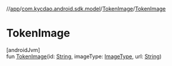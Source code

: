 //[app](../../../index.md)/[com.kycdao.android.sdk.model](../index.md)/[TokenImage](index.md)/[TokenImage](-token-image.md)

# TokenImage

[androidJvm]\
fun [TokenImage](-token-image.md)(id: [String](https://kotlinlang.org/api/latest/jvm/stdlib/kotlin/-string/index.html), imageType: [ImageType](../-image-type/index.md), url: [String](https://kotlinlang.org/api/latest/jvm/stdlib/kotlin/-string/index.html))

